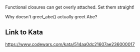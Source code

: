 Functional closures can get overly attached. Set them straight!

Why doesn't greet_abe() actually greet Abe?

## Link to Kata
https://www.codewars.com/kata/514aa0dc21607ae236000017